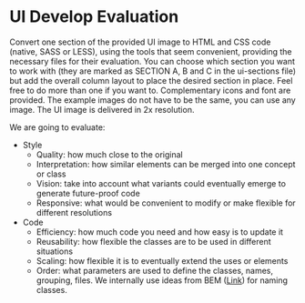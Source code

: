 # UI Develop Evaluation

Convert one section of the provided UI image to HTML and CSS code (native, SASS or LESS), using the tools that seem convenient, providing the necessary files for their evaluation. You can choose which section you want to work with (they are marked as SECTION A, B and C in the ui-sections file) but add the overall column layout to place the desired section in place. Feel free to do more than one if you want to. Complementary icons and font are provided. The example images do not have to be the same, you can use any image. The UI image is delivered in 2x resolution.

We are going to evaluate:

- Style
    - Quality: how much close to the original
    - Interpretation: how similar elements can be merged into one concept or class
    - Vision: take into account what variants could eventually emerge to generate future-proof code
    - Responsive: what would be convenient to modify or make flexible for different resolutions
- Code
    - Efficiency: how much code you need and how easy is to update it
    - Reusability: how flexible the classes are to be used in different situations
    - Scaling: how flexible it is to eventually extend the uses or elements
    - Order: what parameters are used to define the classes, names, grouping, files. We internally use ideas from BEM ([Link](https://en.bem.info/methodology/naming-convention/)) for naming classes.